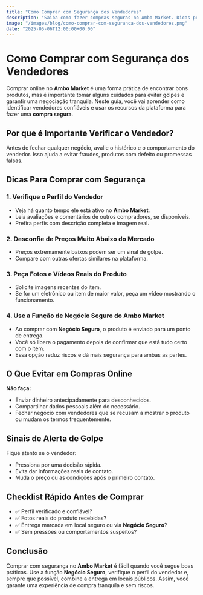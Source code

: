 ```yaml
---
title: "Como Comprar com Segurança dos Vendedores"
description: "Saiba como fazer compras seguras no Ambo Market. Dicas práticas para evitar golpes e usar o recurso Negócio Seguro com confiança."
image: "/images/blog/como-comprar-com-seguranca-dos-vendedores.png"
date: "2025-05-06T12:00:00+00:00" 
---
```


# Como Comprar com Segurança dos Vendedores

Comprar online no **Ambo Market** é uma forma prática de encontrar bons produtos, mas é importante tomar alguns cuidados para evitar golpes e garantir uma negociação tranquila. Neste guia, você vai aprender como identificar vendedores confiáveis e usar os recursos da plataforma para fazer uma **compra segura**.

## Por que é Importante Verificar o Vendedor?

Antes de fechar qualquer negócio, avalie o histórico e o comportamento do vendedor. Isso ajuda a evitar fraudes, produtos com defeito ou promessas falsas.

## Dicas Para Comprar com Segurança

### 1. Verifique o Perfil do Vendedor

- Veja há quanto tempo ele está ativo no **Ambo Market**.
- Leia avaliações e comentários de outros compradores, se disponíveis.
- Prefira perfis com descrição completa e imagem real.

### 2. Desconfie de Preços Muito Abaixo do Mercado

- Preços extremamente baixos podem ser um sinal de golpe.
- Compare com outras ofertas similares na plataforma.

### 3. Peça Fotos e Vídeos Reais do Produto

- Solicite imagens recentes do item.
- Se for um eletrônico ou item de maior valor, peça um vídeo mostrando o funcionamento.

### 4. Use a Função de **Negócio Seguro** do Ambo Market

- Ao comprar com **Negócio Seguro**, o produto é enviado para um ponto de entrega.
- Você só libera o pagamento depois de confirmar que está tudo certo com o item.
- Essa opção reduz riscos e dá mais segurança para ambas as partes.

## O Que Evitar em Compras Online

**Não faça:**

- Enviar dinheiro antecipadamente para desconhecidos.
- Compartilhar dados pessoais além do necessário.
- Fechar negócio com vendedores que se recusam a mostrar o produto ou mudam os termos frequentemente.

## Sinais de Alerta de Golpe

Fique atento se o vendedor:

- Pressiona por uma decisão rápida.
- Evita dar informações reais de contato.
- Muda o preço ou as condições após o primeiro contato.

## Checklist Rápido Antes de Comprar

- ✅ Perfil verificado e confiável?
- ✅ Fotos reais do produto recebidas?
- ✅ Entrega marcada em local seguro ou via **Negócio Seguro**?
- ✅ Sem pressões ou comportamentos suspeitos?

## Conclusão

Comprar com segurança no **Ambo Market** é fácil quando você segue boas práticas. Use a função **Negócio Seguro**, verifique o perfil do vendedor e, sempre que possível, combine a entrega em locais públicos. Assim, você garante uma experiência de compra tranquila e sem riscos.
